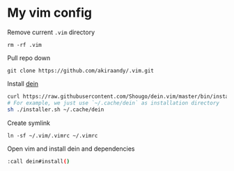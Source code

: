 # My vim config

Remove current ```.vim``` directory
```
rm -rf .vim
```

Pull repo down
```
git clone https://github.com/akiraandy/.vim.git
```

Install [dein](https://github.com/Shougo/dein.vim)
```bash
curl https://raw.githubusercontent.com/Shougo/dein.vim/master/bin/installer.sh > installer.sh
# For example, we just use `~/.cache/dein` as installation directory
sh ./installer.sh ~/.cache/dein
```

Create symlink
```
ln -sf ~/.vim/.vimrc ~/.vimrc
```

Open vim and install dein and dependencies
```bash
:call dein#install()
```

